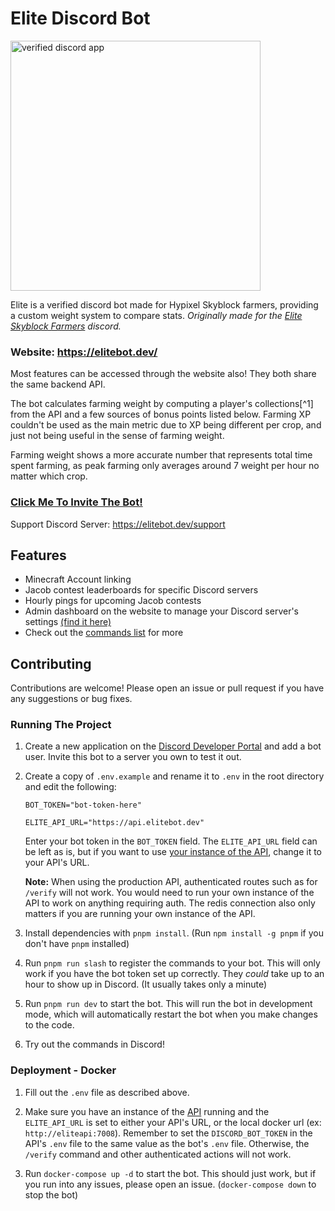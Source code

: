 # Elite Discord Bot

<img src="https://github.com/user-attachments/assets/30d29241-2ff1-4170-b2e7-83231c2cbab6" alt="verified discord app" style="width:400px;"/>

Elite is a verified discord bot made for Hypixel Skyblock farmers, providing a custom weight system to compare stats. 
*Originally made for the [Elite Skyblock Farmers](https://discord.gg/farms) discord.*

### Website: https://elitebot.dev/

Most features can be accessed through the website also! They both share the same backend API.

The bot calculates farming weight by computing a player's collections[^1] from the API and a few sources of bonus points listed below. Farming XP couldn't be used as the main metric due to XP being different per crop, and just not being useful in the sense of farming weight.

Farming weight shows a more accurate number that represents total time spent farming, as peak farming only averages around 7 weight per hour no matter which crop.

### [Click Me To Invite The Bot!](https://elitebot.dev/invite)

Support Discord Server: https://elitebot.dev/support


## Features
- Minecraft Account linking
- Jacob contest leaderboards for specific Discord servers
- Hourly pings for upcoming Jacob contests
- Admin dashboard on the website to manage your Discord server's settings [(find it here)](https://elitebot.dev/profile/servers)
- Check out the [commands list](COMMANDS.md) for more


## Contributing

Contributions are welcome! Please open an issue or pull request if you have any suggestions or bug fixes.

### Running The Project

1. Create a new application on the [Discord Developer Portal](https://discord.com/developers/applications) and add a bot user. Invite this bot to a server you own to test it out.

2. Create a copy of `.env.example` and rename it to `.env` in the root directory and edit the following:

	```env
	BOT_TOKEN="bot-token-here"

	ELITE_API_URL="https://api.elitebot.dev"
	```
	Enter your bot token in the `BOT_TOKEN` field. The `ELITE_API_URL` field can be left as is, but if you want to use [your instance of the API](https://github.com/EliteFarmers/API), change it to your API's URL. 
	
	**Note:** When using the production API, authenticated routes such as for `/verify` will not work. You would need to run your own instance of the API to work on anything requiring auth. The redis connection also only matters if you are running your own instance of the API.

3. Install dependencies with `pnpm install`. (Run `npm install -g pnpm` if you don't have `pnpm` installed)

4. Run `pnpm run slash` to register the commands to your bot. This will only work if you have the bot token set up correctly. They *could* take up to an hour to show up in Discord. (It usually takes only a minute)

5. Run `pnpm run dev` to start the bot. This will run the bot in development mode, which will automatically restart the bot when you make changes to the code.

6. Try out the commands in Discord!

### Deployment - Docker

1. Fill out the `.env` file as described above.

2. Make sure you have an instance of the [API](https://github.com/EliteFarmers/API) running and the `ELITE_API_URL` is set to either your API's URL, or the local docker url (ex: `http://eliteapi:7008`). Remember to set the `DISCORD_BOT_TOKEN` in the API's `.env` file to the same value as the bot's `.env` file. Otherwise, the `/verify` command and other authenticated actions will not work.

3. Run `docker-compose up -d` to start the bot. This should just work, but if you run into any issues, please open an issue. (`docker-compose down` to stop the bot)
